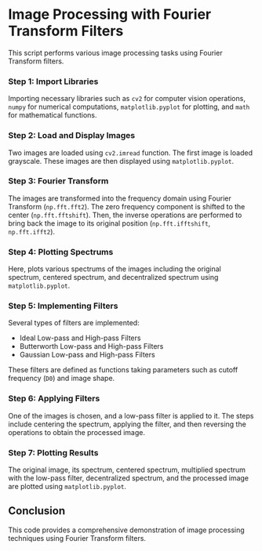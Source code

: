 # Image Processing with Fourier Transform Filters

This script performs various image processing tasks using Fourier Transform filters. 

### Step 1: Import Libraries

Importing necessary libraries such as `cv2` for computer vision operations, `numpy` for numerical computations, `matplotlib.pyplot` for plotting, and `math` for mathematical functions.

### Step 2: Load and Display Images

Two images are loaded using `cv2.imread` function. The first image is loaded grayscale. These images are then displayed using `matplotlib.pyplot`.

### Step 3: Fourier Transform

The images are transformed into the frequency domain using Fourier Transform (`np.fft.fft2`). The zero frequency component is shifted to the center (`np.fft.fftshift`). Then, the inverse operations are performed to bring back the image to its original position (`np.fft.ifftshift`, `np.fft.ifft2`).

### Step 4: Plotting Spectrums

Here, plots various spectrums of the images including the original spectrum, centered spectrum, and decentralized spectrum using `matplotlib.pyplot`.

### Step 5: Implementing Filters

Several types of filters are implemented:
- Ideal Low-pass and High-pass Filters
- Butterworth Low-pass and High-pass Filters
- Gaussian Low-pass and High-pass Filters

These filters are defined as functions taking parameters such as cutoff frequency (`D0`) and image shape.

### Step 6: Applying Filters

One of the images is chosen, and a low-pass filter is applied to it. The steps include centering the spectrum, applying the filter, and then reversing the operations to obtain the processed image.

### Step 7: Plotting Results

The original image, its spectrum, centered spectrum, multiplied spectrum with the low-pass filter, decentralized spectrum, and the processed image are plotted using `matplotlib.pyplot`.

## Conclusion
This code provides a comprehensive demonstration of image processing techniques using Fourier Transform filters.
